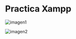 # Practica Xampp

![imagen1](/bae_alejandroPerez/trim1/ud1/tareas/Tarea1_2/Instalacion2.png)

![imagen2](/bae_alejandroPerez/trim1/ud1/tareas/Tarea1_2/Instalacion1.jpg "Título alternativo")
